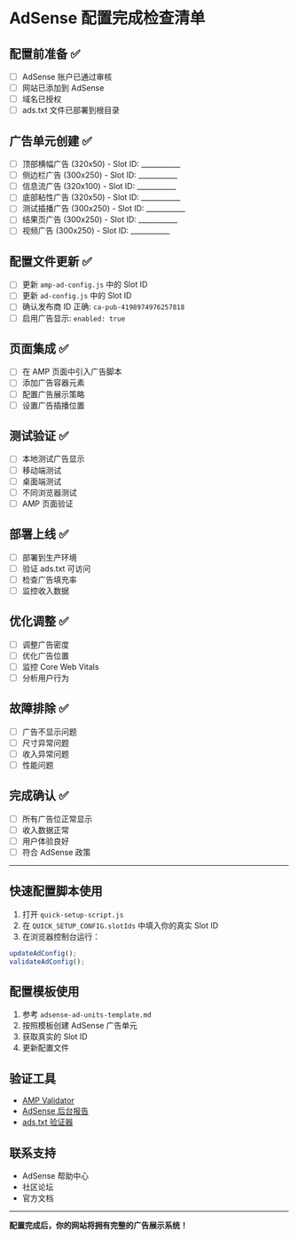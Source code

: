 # AdSense 配置完成检查清单

## 配置前准备 ✅
- [ ] AdSense 账户已通过审核
- [ ] 网站已添加到 AdSense
- [ ] 域名已授权
- [ ] ads.txt 文件已部署到根目录

## 广告单元创建 ✅
- [ ] 顶部横幅广告 (320x50) - Slot ID: ___________
- [ ] 侧边栏广告 (300x250) - Slot ID: ___________
- [ ] 信息流广告 (320x100) - Slot ID: ___________
- [ ] 底部粘性广告 (320x50) - Slot ID: ___________
- [ ] 测试插播广告 (300x250) - Slot ID: ___________
- [ ] 结果页广告 (300x250) - Slot ID: ___________
- [ ] 视频广告 (300x250) - Slot ID: ___________

## 配置文件更新 ✅
- [ ] 更新 `amp-ad-config.js` 中的 Slot ID
- [ ] 更新 `ad-config.js` 中的 Slot ID
- [ ] 确认发布商 ID 正确: `ca-pub-4198974976257818`
- [ ] 启用广告显示: `enabled: true`

## 页面集成 ✅
- [ ] 在 AMP 页面中引入广告脚本
- [ ] 添加广告容器元素
- [ ] 配置广告展示策略
- [ ] 设置广告插播位置

## 测试验证 ✅
- [ ] 本地测试广告显示
- [ ] 移动端测试
- [ ] 桌面端测试
- [ ] 不同浏览器测试
- [ ] AMP 页面验证

## 部署上线 ✅
- [ ] 部署到生产环境
- [ ] 验证 ads.txt 可访问
- [ ] 检查广告填充率
- [ ] 监控收入数据

## 优化调整 ✅
- [ ] 调整广告密度
- [ ] 优化广告位置
- [ ] 监控 Core Web Vitals
- [ ] 分析用户行为

## 故障排除 ✅
- [ ] 广告不显示问题
- [ ] 尺寸异常问题
- [ ] 收入异常问题
- [ ] 性能问题

## 完成确认 ✅
- [ ] 所有广告位正常显示
- [ ] 收入数据正常
- [ ] 用户体验良好
- [ ] 符合 AdSense 政策

---

## 快速配置脚本使用

1. 打开 `quick-setup-script.js`
2. 在 `QUICK_SETUP_CONFIG.slotIds` 中填入你的真实 Slot ID
3. 在浏览器控制台运行：
```javascript
updateAdConfig();
validateAdConfig();
```

## 配置模板使用

1. 参考 `adsense-ad-units-template.md`
2. 按照模板创建 AdSense 广告单元
3. 获取真实的 Slot ID
4. 更新配置文件

## 验证工具

- [AMP Validator](https://validator.ampproject.org/)
- [AdSense 后台报告](https://www.google.com/adsense/)
- [ads.txt 验证器](https://www.ads.txt-validator.com/)

## 联系支持

- AdSense 帮助中心
- 社区论坛
- 官方文档

---

**配置完成后，你的网站将拥有完整的广告展示系统！**
